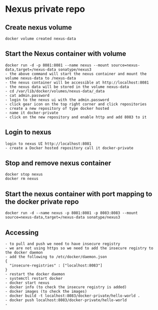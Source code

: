 # Nexus private repo 
## Create nexus volume
```
docker volume created nexus-data
```
## Start the Nexus container with volume
```
docker run -d -p 8081:8081 --name nexus --mount source=nexus-data,target=/nexus-data sonatype/nexus3
- the above command will start the nexus container and mount the volume nexus-data to /nexus-data
- the nexus container will be accessible at http://localhost:8081
- the nexus data will be stored in the volume nexus-data
- cd /var/lib/docker/volumes/nexus-data/_data
- cat admin.password
- login to the nexus ui with the admin.password
- click gear icon on the top right corner and click repositories
- create a new repository of type docker hosted
- name it docker-private
- click on the new repository and enable http and add 8083 to it

```
## Login to nexus
```
login to nexus UI http://localhost:8081
- create a Docker hosted repository call it docker-private
``` 
## Stop and remove nexus container
```
docker stop nexus
docker rm nexus
```
## Start the nexus container with port mapping to the docker private repo
``` 
docker run -d --name nexus -p 8081:8081 -p 8083:8083 --mount source=nexus-data,target=/nexus-data sonatype/nexus3
```

## Accessing
```
- to pull and push we need to have insecure registry
- we are not using https so we need to add the insecure registry to the docker daemon
- add the following to /etc/docker/daemon.json
{
  "insecure-registries" : ["localhost:8083"]
}
- restart the docker daemon
- systemctl restart docker
- docker start nexus
- docker info (to check the insecure registry is added)
- docker images (to check the images)
- docker build -t localhost:8083/docker-private/hello-world .
- docker push localhost:8083/docker-private/hello-world
- 
```